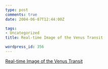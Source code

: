 ```yaml
---
type: post
comments: true
date: 2004-06-07T12:44:00Z

tags:
- Uncategorized
title: Real-time Image of the Venus Transit

wordpress_id: 356
---
```


[Real-time Image of the Venus Transit](http://soho.nascom.nasa.gov/data/realtime/c3/512/)
